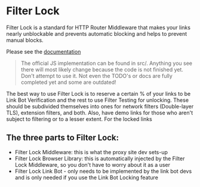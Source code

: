 # Filter Lock

Filter Lock is a standard for HTTP Router Middleware that makes your links nearly unblockable and prevents automatic blocking and helps to prevent manual blocks.

Please see the [documentation](./docs/README.md)

> The official JS implementation can be found in src/. Anything you see there will most likely change because the code is not finished yet. Don't attempt to use it. Not even the TODO's or docs are fully completed yet and some are outdated!

The best way to use Filter Lock is to reserve a certain % of your links to be Link Bot Verification and the rest to use Filter Testing for unlocking. These should be subdivided themselves into ones for network filters (Double-layer TLS), extension filters, and both. Also, have demo links for those who aren't subject to filtering or to a lesser extent. For the locked links

## The three parts to Filter Lock:

- Filter Lock Middleware: this is what the proxy site dev sets-up
- Filter Lock Browser Library: this is automatically injected by the Filter Lock Middleware, so you don't have to worry about it as a user
- Filter Lock Link Bot - only needs to be implemented by the link bot devs and is only needed if you use the Link Bot Locking feature
